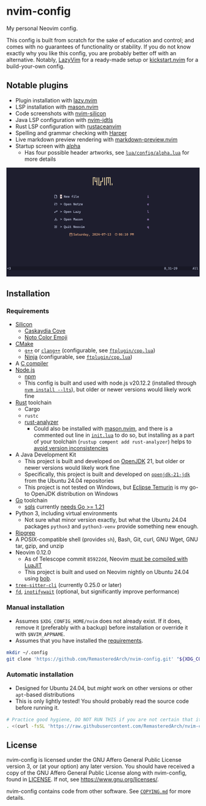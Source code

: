 # nvim-config

My personal Neovim config.

This config is built from scratch for the sake of education and control;
and comes with no guarantees of functionality or stability.
If you do not know exactly why you like this config, you are probably better off with an alternative.
Notably, [LazyVim](https://github.com/LazyVim/LazyVim) for a ready-made setup
or [kickstart.nvim](https://github.com/nvim-lua/kickstart.nvim/) for a build-your-own config.

## Notable plugins

- Plugin installation with [lazy.nvim](https://github.com/folke/lazy.nvim)
- LSP installation with [mason.nvim](https://github.com/williamboman/mason.nvim)
- Code screenshots with [nvim-silicon](https://github.com/michaelrommel/nvim-silicon)
- Java LSP configuration with [nvim-jdtls](https://github.com/mfussenegger/nvim-jdtls)
- Rust LSP configuration with [rustaceanvim](https://github.com/mrcjkb/rustaceanvim)
- Spelling and grammar checking with [Harper](https://writewithharper.com/)
- Live markdown preview rendering with [markdown-preview.nvim](https://github.com/iamcco/markdown-preview.nvim)
- Startup screen with [alpha](https://github.com/goolord/alpha-nvim)
  - Has four possible header artworks,
    see [`lua/config/alpha.lua`](./lua/config/alpha.lua) for more details

![Startup](./media/Startup.png)

## Installation

### Requirements

- [Silicon](https://github.com/Aloxaf/silicon)
  - [Caskaydia Cove](https://github.com/eliheuer/caskaydia-cove)
  - [Noto Color Emoji](https://github.com/googlefonts/noto-emoji)
- [CMake](https://cmake.org/)
  - [`g++`](https://gcc.gnu.org/) or [`clang++`](https://clang.llvm.org/)
    (configurable, see [`ftplugin/cpp.lua`](./ftplugin/cpp.lua))
  - [Ninja](https://ninja-build.org/) (configurable, see [`ftplugin/cpp.lua`](./ftplugin/cpp.lua))
- A [C compiler](https://docs.rs/cc/latest/cc/#compile-time-requirements)
- [Node.js](https://nodejs.org/en)
  - [npm](https://www.npmjs.com/)
  - This config is built and used with node.js v20.12.2
    (installed through [`nvm install --lts`](https://github.com/nvm-sh/nvm)),
    but older or newer versions would likely work fine
- [Rust](https://www.rust-lang.org/) toolchain
  - Cargo
  - `rustc`
  - [rust-analyzer](https://rust-analyzer.github.io/)
    - Could also be installed with [mason.nvim](https://github.com/williamboman/mason.nvim),
      and there is a commented out line in [`init.lua`](./init.lua) to do so,
      but installing as a part of your toolchain (`rustup compent add rust-analyzer`)
      helps to [avoid version inconsistencies](https://github.com/mrcjkb/rustaceanvim/blob/master/doc/mason.txt)
- A Java Development Kit
  - This project is built and developed on [OpenJDK](https://openjdk.org/) 21,
    but older or newer versions would likely work fine
  - Specifically, this project is built and developed
    on [`openjdk-21-jdk`](https://packages.ubuntu.com/noble/openjdk-21-jdk) from the Ubuntu 24.04 repositories
  - This project is not tested on Windows,
    but [Eclipse Temurin](https://adoptium.net/) is my go-to OpenJDK distribution on Windows
- [Go](https://go.dev/) toolchain
  - [sqls](https://github.com/sqls-server/sqls)
    currently [needs Go >= 1.21](https://github.com/sqls-server/sqls/blob/efe7f66d16e9479e242d3876c2a4a878ee190568/go.mod#L3)
- Python 3, including virtual environments
  - Not sure what minor version exactly,
    but what the Ubuntu 24.04 packages `python3` and `python3-venv` provide something new enough.
- [Ripgrep](https://github.com/burntsushi/ripgrep)
- A POSIX-compatible shell (provides `sh`), Bash, Git, curl, GNU Wget, GNU tar, gzip, and unzip
- Neovim 0.12.0
  - As of Telescope commit `85922dd`,
    Neovim [must be compiled with LuaJIT](https://github.com/nvim-telescope/telescope.nvim/blob/85922dd/README.md#getting-started)
  - This project is built and used on Neovim nightly on Ubuntu 24.04
    using [bob](https://github.com/MordechaiHadad/bob).
- [`tree-sitter-cli`](https://github.com/tree-sitter/tree-sitter/tree/master/crates/cli)
  (currently 0.25.0 or later)
- [`fd`](https://github.com/sharkdp/fd),
  [`inotifywait`](https://github.com/inotify-tools/inotify-tools)
  (optional, but significantly improve performance)

### Manual installation

- Assumes `$XDG_CONFIG_HOME/nvim` does not already exist.
  If it does, remove it (preferably with a backup) before installation
  or override it with `$NVIM_APPNAME`.
- Assumes that you have installed the [requirements](#requirements).

```bash
mkdir ~/.config
git clone 'https://github.com/RemasteredArch/nvim-config.git' "${XDG_CONFIG_HOME:-$HOME/.config}/nvim"
```

### Automatic installation

- Designed for Ubuntu 24.04, but _might_ work on other versions or other `apt`-based distributions
- This is only lightly tested!
  You should probably read the source code before running it.

```bash
# Practice good hygiene, DO NOT RUN THIS if you are not certain that it is okay!
. <(curl -fsSL 'https://raw.githubusercontent.com/RemasteredArch/nvim-config/main/setup.sh')
```

## License

nvim-config is licensed under the GNU Affero General Public License version 3, or (at your option) any later version.
You should have received a copy of the GNU Affero General Public License along with nvim-config, found in [LICENSE](./LICENSE).
If not, see <https://www.gnu.org/licenses/>.

nvim-config contains code from other software.
See [`COPYING.md`](./COPYING.md) for more details.
